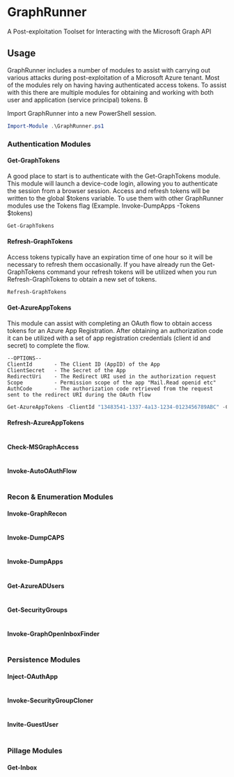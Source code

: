# GraphRunner
A Post-exploitation Toolset for Interacting with the Microsoft Graph API


## Usage

GraphRunner includes a number of modules to assist with carrying out various attacks during post-exploitation of a Microsoft Azure tenant. Most of the modules rely on having having authenticated access tokens. To assist with this there are multiple modules for obtaining and working with both user and application (service principal) tokens. B

Import GraphRunner into a new PowerShell session.
```PowerShell
Import-Module .\GraphRunner.ps1
```

### Authentication Modules
#### Get-GraphTokens
A good place to start is to authenticate with the Get-GraphTokens module. This module will launch a device-code login, allowing you to authenticate the session from a browser session. Access and refresh tokens will be written to the global $tokens variable. To use them with other GraphRunner modules use the Tokens flag (Example. Invoke-DumpApps -Tokens $tokens)

```PowerShell
Get-GraphTokens
```

#### Refresh-GraphTokens
Access tokens typically have an expiration time of one hour so it will be necessary to refresh them occasionally. If you have already run the Get-GraphTokens command your refresh tokens will be utilized when you run Refresh-GraphTokens to obtain a new set of tokens.

```PowerShell
Refresh-GraphTokens
```

#### Get-AzureAppTokens
This module can assist with completing an OAuth flow to obtain access tokens for an Azure App Registration. After obtaining an authorization code it can be utilized with a set of app registration credentials (client id and secret) to complete the flow. 
```
--OPTIONS--
ClientId       - The Client ID (AppID) of the App
ClientSecret   - The Secret of the App
RedirectUri    - The Redirect URI used in the authorization request
Scope          - Permission scope of the app "Mail.Read openid etc"
AuthCode       - The authorization code retrieved from the request sent to the redirect URI during the OAuth flow
```

```PowerShell
Get-AzureAppTokens -ClientId "13483541-1337-4a13-1234-0123456789ABC" -ClientSecret "v-Q8Q~fEXAMPLEEXAMPLEDsmKpQw_Wwd57-albMZ" -RedirectUri "https://YOURREDIRECTWEBSERVER.azurewebsites.net" -scope "openid profile offline_access email User.Read User.ReadBasic.All Mail.Read" -AuthCode "0.AUYAME_74EXAMPLEUZSUBZqrWXZOtU7Jh4..."
```

#### Refresh-AzureAppTokens

```PowerShell

```

#### Check-MSGraphAccess

```PowerShell

```

#### Invoke-AutoOAuthFlow

```PowerShell

```

### Recon & Enumeration Modules

#### Invoke-GraphRecon

```PowerShell

```

#### Invoke-DumpCAPS

```PowerShell

```

#### Invoke-DumpApps

```PowerShell

```

#### Get-AzureADUsers

```PowerShell

```

#### Get-SecurityGroups

```PowerShell

```

#### Invoke-GraphOpenInboxFinder

```PowerShell

```

### Persistence Modules

#### Inject-OAuthApp

```PowerShell

```

#### Invoke-SecurityGroupCloner

```PowerShell

```

#### Invite-GuestUser

```PowerShell

```

### Pillage Modules

#### Get-Inbox

```PowerShell

```
